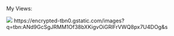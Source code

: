 <p>My Views:</p>
<a href="https://hits.seeyoufarm.com"><img src="https://hits.seeyoufarm.com/api/count/incr/badge.svg?url=https%3A%2F%2Fgithub.com%2FSavJas&count_bg=%2379C83D&title_bg=%23555555&icon=&icon_color=%23E7E7E7&title=hits&edge_flat=false"/></a>
https://encrypted-tbn0.gstatic.com/images?q=tbn:ANd9GcSgJRMM1Of38bXKigvOiGRlFrVWQ8px7U4DOg&s

